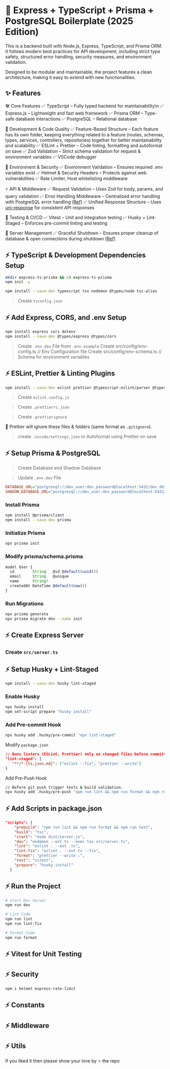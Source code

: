 # 🚀 Express + TypeScript + Prisma + PostgreSQL Boilerplate (2025 Edition)

This is a backend built with Node.js, Express, TypeScript, and Prisma ORM. It follows modern best practices for API development, including strict type safety, structured error handling, security measures, and environment validation.

Designed to be modular and maintainable, the project features a clean architecture, making it easy to extend with new functionalities.

## ✨ Features

🛠️ Core Features
✅ TypeScript – Fully typed backend for maintainability\n
✅ Express.js – Lightweight and fast web framework
✅ Prisma ORM – Type-safe database interactions
✅ PostgreSQL – Relational database

🎯 Development & Code Quality
✅ Feature-Based Structure – Each feature has its own folder, keeping everything related to a feature (routes, schemas, types, services, controllers, repositories) together for better maintainability and scalability
✅ ESLint + Prettier – Code linting, formatting and autoformat on save
✅ Zod Validation – Strict schema validation for request & environment variables
✅ VSCode debugger

🔐 Environment & Security
✅ Environment Validation – Ensures required .env variables exist
✅ Helmet & Security Headers – Protects against web vulnerabilities
✅ Rate Limiter, Host whitelisting middleware

⚡ API & Middleware
✅ Request Validation – Uses Zod for body, params, and query validation
✅ Error Handling Middleware – Centralized error handling with PostgreSQL error handling [(Ref)](https://www.prisma.io/docs/orm/reference/error-reference)
✅ Unified Response Structure – Uses [uni-response](https://github.com/sushantrahate/uni-response) for consistent API responses

🧪 Testing & CI/CD
✅ Vitest – Unit and integration testing
✅ Husky + Lint-Staged – Enforces pre-commit linting and testing

🛑 Server Management
✅ Graceful Shutdown – Ensures proper cleanup of database & open connections during shutdown [(Ref)](https://github.com/sushantrahate/secure-nodejs-backend/tree/main/graceful-shutdown)

## ⚡ TypeScript & Development Dependencies Setup

```bash
mkdir express-ts-prisma && cd express-ts-prisma
npm init -y
```

```bash
npm install --save-dev typescript tsx nodemon @types/node tsc-alias
```

> Create `tsconfig.json`

## ⚡ Add Express, CORS, and .env Setup

```bash
npm install express cors dotenv
npm install --save-dev @types/express @types/cors
```

> Create `.env.dev` File from `.env.example`
> Create src/config/env-config.ts // Env Configuration file
> Create src/config/env-schema.ts // Schema for environment variables

## ⚡ ESLint, Prettier & Linting Plugins

```bash
npm install --save-dev eslint prettier @typescript-eslint/parser @typescript-eslint/eslint-plugin eslint-plugin-prettier eslint-plugin-node eslint-plugin-import eslint-plugin-simple-import-sort eslint-plugin-unicorn eslint-plugin-security
```

> Create `eslint.config.js`

> Create `.prettierrc.json`

> Create `.prettierignore`

📌 Prettier will ignore these files & folders (same format as `.gitignore`).

> create `.vscode/settings.json` to Autoformat using Prettier on save

## ⚡ Setup Prisma & PostgreSQL

> Create Database and Shadow Database

> Update `.env.dev` File

```ini
DATABASE_URL="postgresql://dev_user:dev_password@localhost:5432/dev_db"
SHADOW_DATABASE_URL="postgresql://dev_user:dev_password@localhost:5432/dev_db_shadow"
```

### Install Prisma

```bash
npm install @prisma/client
npm install --save-dev prisma
```

### Initialize Prisma

```bash
npx prisma init
```

### Modify prisma/schema.prisma

```js
model User {
  id        String   @id @default(uuid())
  email     String   @unique
  name      String?
  createdAt DateTime @default(now())
}
```

### Run Migrations

```bash
npx prisma generate
npx prisma migrate dev --name init
```

## ⚡ Create Express Server

### Create `src/server.ts`

## ⚡ Setup Husky + Lint-Staged

```bash
npm install --save-dev husky lint-staged
```

### Enable Husky

```bash
npx husky install
npm set-script prepare "husky install"
```

### Add Pre-commit Hook

```bash
npx husky add .husky/pre-commit "npx lint-staged"
```

Modify `package.json`

```json
// Runs linters (ESLint, Prettier) only on changed files before committing.
"lint-staged": {
   "**/*.{ts,json,md}": ["eslint --fix", "prettier --write"]
}
```

Add Pre-Push Hook

```sh
// Before git push trigger tests & build validation.
npx husky add .husky/pre-push "npm run lint && npm run format && npm run test && npm run build"
```

## ⚡ Add Scripts in package.json

```json
"scripts": {
    "prebuild": "npm run lint && npm run format && npm run test",
    "build": "tsc",
    "start": "node dist/server.js",
    "dev": "nodemon --ext ts --exec tsx src/server.ts",
    "lint": "eslint . --ext .ts",
    "lint:fix": "eslint . --ext ts --fix",
    "format": "prettier --write .",
    "test": "vitest",
    "prepare": "husky install"
  }
```

## ⚡ Run the Project

```bash
# Start Dev Server
npm run dev

# Lint Code
npm run lint
npm run lint:fix

# Format Code
npm run format
```

## ⚡ Vitest for Unit Testing

## ⚡ Security

```sh
npm i helmet express-rate-limit
```

## ⚡ Constants

## ⚡ Middleware

## ⚡ Utils

If you liked it then please show your love by ⭐ the repo
